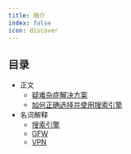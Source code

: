 ```yaml
---
title: 简介
index: false
icon: discover
---
```


## 目录

- 正文
  - [疑难杂症解决方案](QA.md)
  - [如何正确选择并使用搜索引擎](how-to-search.md)
- 名词解释
  - [搜索引擎](search-engines.md)
  - [GFW](gfw.md)
  - [VPN](vpn.md)